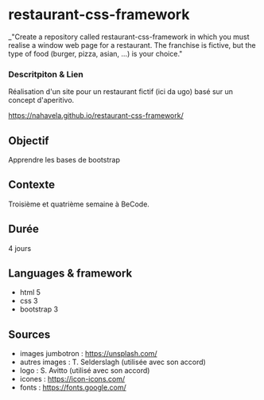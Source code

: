 # restaurant-css-framework

_"Create a repository called restaurant-css-framework in which you must realise a window web page for a restaurant. The franchise is fictive, but the type of food (burger, pizza, asian, …​) is your choice."

### Descritpiton & Lien

Réalisation d'un site pour un restaurant fictif (ici da ugo) basé sur un concept d'aperitivo.

https://nahavela.github.io/restaurant-css-framework/

## Objectif

Apprendre les bases de bootstrap

## Contexte

Troisième et quatrième semaine à BeCode.

## Durée

4 jours

## Languages & framework

- html 5
- css 3
- bootstrap 3

## Sources

- images jumbotron : https://unsplash.com/
- autres images : T. Selderslagh (utilisée avec son accord)
- logo : S. Avitto (utilisé avec son accord)
- icones : https://icon-icons.com/
- fonts : https://fonts.google.com/


